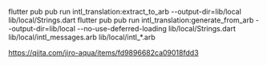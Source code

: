 
flutter pub pub run intl_translation:extract_to_arb --output-dir=lib/local lib/local/Strings.dart
flutter pub pub run intl_translation:generate_from_arb --output-dir=lib/local --no-use-deferred-loading lib/local/Strings.dart lib/local/intl_messages.arb lib/local/intl_*.arb


https://qiita.com/jiro-aqua/items/fd9896682ca09018fdd3